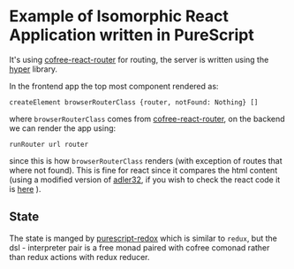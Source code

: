 # Example of Isomorphic React Application written in PureScript

It's using
[cofree-react-router](https://github.com/coot/purescript-cofree-react-router) for
routing, the server is written using the
[hyper](https://github.com/owickstrom/hyper) library.

In the frontend app the top most component rendered as:
```
createElement browserRouterClass {router, notFound: Nothing} []
```
where `browserRouterClass` comes from
[cofree-react-router](https://github.com/coot/purescript-cofree-react-router), on
the backend we can render the app using:
```
runRouter url router
```
since this is how `browserRouterClass` renders (with exception of routes that
where not found).  This is fine for react since it compares the html content
(using a modified version of [adler32](https://en.wikipedia.org/wiki/Adler-32), 
if you wish to check the react code it is
[here](https://github.com/facebook/react/blob/b1b4a2fb252f26fe10d29ba60d85ff89a85ff3ec/src/renderers/dom/stack/server/ReactMarkupChecksum.js#L45)
).

## State

The state is manged by
[purescript-redox](https://github.com/coot/purescript-redox) which 
is similar to `redux`, but the dsl - interpreter pair is a free monad
paired with cofree comonad rather than redux actions with redux reducer.
